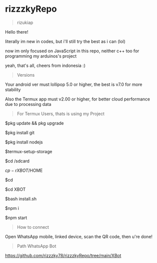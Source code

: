 # rizzzkyRepo
>rizukiap

Hello there!

literally im new in codes, but i'll still try the best as i can (lol)

now im only focused on JavaScript in this repo, neither c++ too for programming my arduinos's project

yeah, that's all, cheers from indonesia :)

>Versions

Your android ver must lollipop 5.0 or higher, the best is v7.0 for more stability

Also the Termux app must v2.00 or higher, for better cloud performance due to processing data

>For Termux Users, thats is using my Project

$pkg update && pkg upgrade

$pkg install git

$pkg install nodejs

$termux-setup-storage

$cd /sdcard

$cp -r XBOT /$HOME

$cd 

$cd XBOT

$bash install.sh

$npm i

$npm start
>How to connect

Open WhatsApp mobile,
linked device,
scan the QR code,
then u're done!

>Path WhatsApp Bot

https://github.com/rizzzky78/rizzzkyRepo/tree/main/XBot
